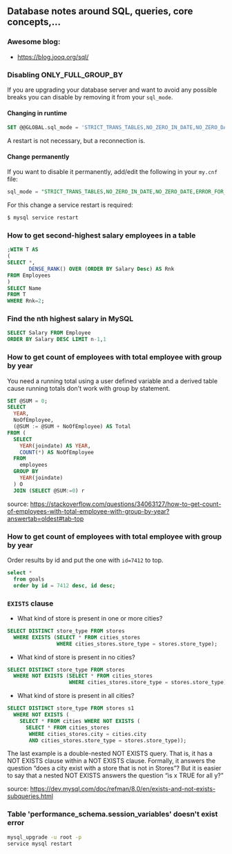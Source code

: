 ## Database notes around SQL, queries, core concepts,...
### Awesome blog:
- https://blog.jooq.org/sql/
### Disabling ONLY_FULL_GROUP_BY

If you are upgrading your database server and want to avoid any possible breaks you can disable by removing it from your ```sql_mode```.
#### Changing in runtime
```sql
SET @@GLOBAL.sql_mode = 'STRICT_TRANS_TABLES,NO_ZERO_IN_DATE,NO_ZERO_DATE,ERROR_FOR_DIVISION_BY_ZERO,NO_AUTO_CREATE_USER,NO_ENGINE_SUBSTITUTION'
```
A restart is not necessary, but a reconnection is.

#### Change permanently
If you want to disable it permanently, add/edit the following in your ```my.cnf``` file:

```sql
sql_mode = "STRICT_TRANS_TABLES,NO_ZERO_IN_DATE,NO_ZERO_DATE,ERROR_FOR_DIVISION_BY_ZERO,NO_AUTO_CREATE_USER,NO_ENGINE_SUBSTITUTION"
```
For this change a service restart is required:
```sh
$ mysql service restart
```

### How to get second-highest salary employees in a table
```sql
;WITH T AS
(
SELECT *,
       DENSE_RANK() OVER (ORDER BY Salary Desc) AS Rnk
FROM Employees
)
SELECT Name
FROM T
WHERE Rnk=2;
```
### Find the nth highest salary in MySQL
```sql
SELECT Salary FROM Employee 
ORDER BY Salary DESC LIMIT n-1,1
```
### How to get count of employees with total employee with group by year
You need a running total using a user defined variable and a derived table cause running totals don't work with group by statement.

```sql
SET @SUM = 0;
SELECT
  YEAR,
  NoOfEmployee,
  (@SUM := @SUM + NoOfEmployee) AS Total
FROM (
  SELECT
    YEAR(joindate) AS YEAR,
    COUNT(*) AS NoOfEmployee
  FROM
    employees
  GROUP BY
    YEAR(joindate)
  ) O
  JOIN (SELECT @SUM:=0) r
```
source: https://stackoverflow.com/questions/34063127/how-to-get-count-of-employees-with-total-employee-with-group-by-year?answertab=oldest#tab-top

### How to get count of employees with total employee with group by year
Order results by id and put the one with ```id=7412``` to top.
```sql
select * 
  from goals
  order by id = 7412 desc, id desc;
```

### ```EXISTS``` clause
- What kind of store is present in one or more cities?
```sql
SELECT DISTINCT store_type FROM stores
  WHERE EXISTS (SELECT * FROM cities_stores
                WHERE cities_stores.store_type = stores.store_type);
```

- What kind of store is present in no cities?
```sql
SELECT DISTINCT store_type FROM stores
  WHERE NOT EXISTS (SELECT * FROM cities_stores
                    WHERE cities_stores.store_type = stores.store_type);
```

- What kind of store is present in all cities?
```sql
SELECT DISTINCT store_type FROM stores s1
  WHERE NOT EXISTS (
    SELECT * FROM cities WHERE NOT EXISTS (
      SELECT * FROM cities_stores
       WHERE cities_stores.city = cities.city
       AND cities_stores.store_type = stores.store_type));
```
The last example is a double-nested NOT EXISTS query. That is, it has a NOT EXISTS clause within a NOT EXISTS clause. Formally, it answers the question “does a city exist with a store that is not in Stores”? But it is easier to say that a nested NOT EXISTS answers the question “is x TRUE for all y?”

source: https://dev.mysql.com/doc/refman/8.0/en/exists-and-not-exists-subqueries.html

### Table 'performance_schema.session_variables' doesn't exist error
```sh
mysql_upgrade -u root -p
service mysql restart
```
